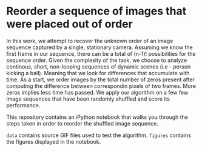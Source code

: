 # Reorder a sequence of images that were placed out of order

In this work, we attempt to recover the unknown order of an image sequence captured by a single, stationary camera. Assuming we know the first frame in our sequence, there can be a total of (n-1)! possibilities for the sequence order. Given the complexity of the task, we choose to analyze continous, short, non-looping sequences of dynamic scenes (i.e - person kicking a ball). Meaning that we look for differences that accumulate with time. As a start, we order images by the total number of zeros present after computing the difference between correspondin pixels of two frames. More zeros implies less time has passed. We apply our algorithm on a few few image sequences that have been randomly shuffled and score its performance. 

This repository contains an iPython notebook that walks you through the steps taken in order to reorder the shuffled image sequence. 

``data`` contains source GIF files used to test the algorithm. 
``figures`` contains the figures displayed in the notebook. 
